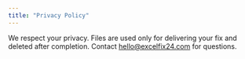 ```yaml
---
title: "Privacy Policy"
---
```

<link rel="icon" href="{{ "favicon.svg" | relURL }}" type="image/svg+xml">
<p>We respect your privacy. Files are used only for delivering your fix and deleted after completion. Contact <a href="mailto:hello@excelfix24.com">hello@excelfix24.com</a> for questions.</p>
